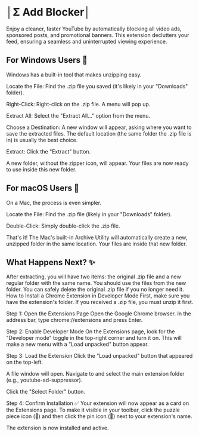 # │Σ Add Blocker│
Enjoy a cleaner, faster YouTube by automatically blocking all video ads, sponsored posts, and promotional banners. This extension declutters your feed, ensuring a seamless and uninterrupted viewing experience.
## For Windows Users 📁
Windows has a built-in tool that makes unzipping easy.

Locate the File: Find the .zip file you saved (it's likely in your "Downloads" folder).

Right-Click: Right-click on the .zip file. A menu will pop up.

Extract All: Select the "Extract All..." option from the menu.

Choose a Destination: A new window will appear, asking where you want to save the extracted files. The default location (the same folder the .zip file is in) is usually the best choice.

Extract: Click the "Extract" button.

A new folder, without the zipper icon, will appear. Your files are now ready to use inside this new folder.

## For macOS Users 
On a Mac, the process is even simpler.

Locate the File: Find the .zip file (likely in your "Downloads" folder).

Double-Click: Simply double-click the .zip file.

That's it! The Mac's built-in Archive Utility will automatically create a new, unzipped folder in the same location. Your files are inside that new folder.

## What Happens Next? ✨
After extracting, you will have two items: the original .zip file and a new regular folder with the same name. You should use the files from the new folder. You can safely delete the original .zip file if you no longer need it.
How to Install a Chrome Extension in Developer Mode
First, make sure you have the extension's folder. If you received a .zip file, you must unzip it first.

Step 1: Open the Extensions Page
Open the Google Chrome browser. In the address bar, type chrome://extensions and press Enter.

Step 2: Enable Developer Mode
On the Extensions page, look for the "Developer mode" toggle in the top-right corner and turn it on. This will make a new menu with a "Load unpacked" button appear.

Step 3: Load the Extension
Click the "Load unpacked" button that appeared on the top-left.

A file window will open. Navigate to and select the main extension folder (e.g., youtube-ad-suppressor).

Click the "Select Folder" button.

Step 4: Confirm Installation ✅
Your extension will now appear as a card on the Extensions page. To make it visible in your toolbar, click the puzzle piece icon (🧩) and then click the pin icon (📌) next to your extension's name.

The extension is now installed and active.



